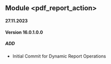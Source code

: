 ## Module <pdf_report_action>

#### 27.11.2023
#### Version 16.0.1.0.0
##### ADD
-    Initial Commit for Dynamic Report Operations

